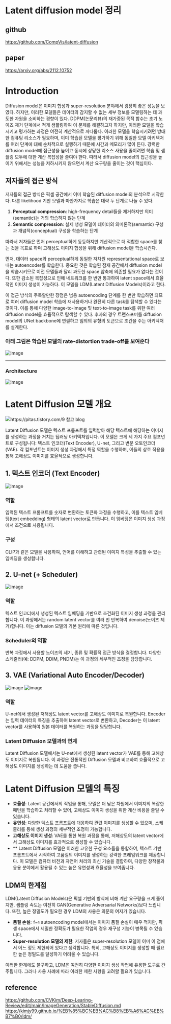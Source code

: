 
# Latent diffusion model 정리

## github
https://github.com/CompVis/latent-diffusion
## paper
https://arxiv.org/abs/2112.10752


# Introduction

Diffusion model은 이미지 합성과 super-resolution 분야에서 굉장히 좋은 성능을 보였다. 하지만, 이러한 모델들은 데이터의 감지할 수 없는 세부 정보를 모델링하는 데 과도한 자원을 소비하는 경향이 있다. DDPM(논문리뷰)의 재가중된 목적 함수는 초기 노이즈 제거 단계에서 적게 샘플링하여 이 문제를 해결하고자 하지만, 이러한 모델을 학습시키고 평가하는 과정은 여전히 계산적으로 까다롭다. 이러한 모델을 학습시키려면 방대한 컴퓨팅 리소스가 필요하며, 이미 학습된 모델을 평가하기 위해 동일한 모델 아키텍처를 여러 단계에 대해 순차적으로 실행하기 때문에 시간과 메모리가 많이 든다. 강력한 diffusion model에 접근성을 높이고 동시에 상당한 리소스 사용을 줄이려면 학습 및 샘플링 모두에 대한 계산 복잡성을 줄여야 한다. 따라서 diffusion model의 접근성을 높이기 위해서는 성능을 저하시키지 않으면서 계산 요구량을 줄이는 것이 핵심이다.

## 저자들의 접근 방식

저자들의 접근 방식은 픽셀 공간에서 이미 학습된 diffusion model의 분석으로 시작한다. 다른 likelihood 기반 모델과 마찬가지로 학습은 대략 두 단계로 나눌 수 있다.

1. **Perceptual compression**: high-frequency detail들을 제거하지만 의미(semantic)는 거의 학습하지 않는 단계
2. **Semantic compression**: 실제 생성 모델이 데이터의 의미론적(semantic) 구성과 개념적(conceptual) 구성을 학습하는 단계

따라서 저자들은 먼저 perceptual하게 동등하지만 계산적으로 더 적합한 space를 찾는 것을 목표로 하며 고해상도 이미지 합성을 위해 diffusion model을 학습시킨다.

먼저, 데이터 space와 perceptual하게 동일한 저차원 representational space로 보내는 autoencoder를 학습한다. 중요한 것은 학습된 잠재 공간에서 diffusion model을 학습시키므로 이전 모델들과 달리 과도한 space 압축에 의존할 필요가 없다는 것이다. 또한 감소된 복잡성으로 인해 네트워크를 한 번만 통과하여 latent space에서 효율적인 이미지 생성이 가능하다. 이 모델을 LDM(Latent Diffusion Models)이라고 한다.

이 접근 방식의 주목할만한 장점은 범용 autoencoding 단계를 한 번만 학습하면 되므로 여러 diffusion model 학습에 재사용하거나 완전히 다른 task를 탐색할 수 있다는 것이다. 이를 통해 다양한 image-to-image 및 text-to-image task를 위한 여러 diffusion model을 효율적으로 탐색할 수 있다. 후자의 경우 트랜스포머를 diffusion model의 UNet backbone에 연결하고 임의의 유형의 토큰으로 조건을 주는 아키텍처를 설계한다.

### 아래 그림은 학습된 모델의 rate-distortion trade-off를 보여준다
![image](https://github.com/CVKim/Deep-Learing-Review/assets/90014998/ba5fb9c6-823e-455e-b31a-687bc8161c87)
****


### Architecture
![image](https://github.com/CVKim/Deep-Learing-Review/assets/90014998/dcc45f26-5c91-4853-a60b-595d12aea893)


# Latent Diffusion 모델 개요
![https://pitas.tistory.com/9 참고 blog](https://github.com/CVKim/Deep-Learing-Review/assets/90014998/12724388-63e8-4703-a977-0b3bc4d07b2c)

Latent Diffusion 모델은 텍스트 프롬프트를 입력받아 해당 텍스트에 해당하는 이미지를 생성하는 과정을 거치는 딥러닝 아키텍처입니다.
이 모델은 크게 세 가지 주요 컴포넌트로 구성됩니다: 텍스트 인코더(Text Encoder), U-net, 그리고 변분 오토인코더(VAE). 각 컴포넌트는 이미지 생성 과정에서 특정 역할을 수행하며, 이들의 상호 작용을 통해 고해상도 이미지를 효율적으로 생성합니다.

## 1. 텍스트 인코더 (Text Encoder)
![image](https://github.com/CVKim/Deep-Learing-Review/assets/90014998/14edda17-133f-4547-821b-96e8cb763b53)
### 역할
입력된 텍스트 프롬프트를 숫자로 변환하는 토큰화 과정을 수행하고, 이를 텍스트 임베딩(text embedding) 형태의 latent vector로 만듭니다. 이 임베딩은 이미지 생성 과정에서 조건으로 사용됩니다.

### 구성
CLIP과 같은 모델을 사용하여, 언어를 이해하고 관련된 이미지 특성을 추출할 수 있는 임베딩을 생성합니다.

## 2. U-net (+ Scheduler)
![image](https://github.com/CVKim/Deep-Learing-Review/assets/90014998/df214cbb-d99d-4eda-9333-e5766a45c274)
### 역할
텍스트 인코더에서 생성된 텍스트 임베딩을 기반으로 조건화된 이미지 생성 과정을 관리합니다. 이 과정에서는 random latent vector를 여러 번 반복하여 denoise(노이즈 제거)합니다. 이는 diffusion 모델의 기본 원리에 따른 것입니다.

### Scheduler의 역할
반복 과정에서 사용할 노이즈의 세기, 종류 및 확률적 접근 방식을 결정합니다. 다양한 스케줄러(예: DDPM, DDIM, PNDM)는 이 과정의 세부적인 조정을 담당합니다.

## 3. VAE (Variational Auto Encoder/Decoder)
![image](https://github.com/CVKim/Deep-Learing-Review/assets/90014998/5ae4ae76-ed7f-4961-a5f6-be75e4730541)
![image](https://github.com/CVKim/Deep-Learing-Review/assets/90014998/779b7ab4-1132-4203-ad66-52071160ca17)
### 역할
U-net에서 생성된 저해상도 latent vector를 고해상도 이미지로 복원합니다. Encoder는 입력 데이터의 특징을 추출하여 latent vector로 변환하고, Decoder는 이 latent vector를 사용하여 원본 데이터를 복원하는 과정을 담당합니다.

### Latent Diffusion 모델과의 연계
Latent Diffusion 모델에서는 U-net에서 생성된 latent vector가 VAE를 통해 고해상도 이미지로 복원됩니다. 이 과정은 전통적인 Diffusion 모델과 비교하여 효율적으로 고해상도 이미지를 생성하는 데 도움을 줍니다.

# Latent Diffusion 모델의 특징

- **효율성**: Latent 공간에서의 작업을 통해, 모델은 더 낮은 차원에서 이미지의 복잡한 패턴을 학습하고 처리할 수 있어, 고해상도 이미지 생성을 위한 계산 비용을 줄일 수 있습니다.
- **유연성**: 다양한 텍스트 프롬프트에 대응하여 관련 이미지를 생성할 수 있으며, 스케줄러를 통해 생성 과정의 세부적인 조정이 가능합니다.
- **고해상도 이미지 생성**: VAE를 통한 복원 과정을 통해, 저해상도의 latent vector에서 고해상도 이미지를 효과적으로 생성할 수 있습니다.
- ** Latent Diffusion 모델은 이러한 고유한 구성 요소들을 통합하여, 텍스트 기반 프롬프트에서 시작하여 고품질의 이미지를 생성하는 강력한 프레임워크를 제공합니다. 이 모델은 컴퓨터 비전과 자연어 처리의 최신 기술을 결합하여, 다양한 창작물과 응용 분야에서 활용될 수 있는 높은 유연성과 효율성을 보여줍니다.

## LDM의 한계점

LDM(Latent Diffusion Models)은 픽셀 기반의 방식에 비해 계산 요구량을 크게 줄이지만, 샘플링 속도는 여전히 GAN(Generative Adversarial Networks)보다 느립니다. 또한, 높은 정밀도가 필요한 경우 LDM의 사용은 의문의 여지가 있습니다.

- **품질 손실**: `f=4` autoencoding model에서는 이미지 품질 손실이 매우 적지만, 픽셀 space에서 세밀한 정확도가 필요한 작업의 경우 재구성 기능이 병목될 수 있습니다.
- **Super-resolution 모델의 제한**: 저자들은 super-resolution 모델이 이미 이 점에서 어느 정도 제한되어 있다고 생각합니다. 특히, 고해상도 이미지를 생성할 때 필요한 높은 정밀도를 달성하기 어려울 수 있습니다.

이러한 한계에도 불구하고, LDM은 여전히 다양한 이미지 생성 작업에 유용한 도구로 간주됩니다. 그러나 사용 사례에 따라 이러한 제한 사항을 고려할 필요가 있습니다.



## reference
https://github.com/CVKim/Deep-Learing-Review/edit/main/ImageGeneration/StableDiffusion.md
https://kimjy99.github.io/%EB%85%BC%EB%AC%B8%EB%A6%AC%EB%B7%B0/ldm/

